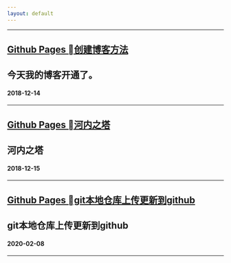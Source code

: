 ```yaml
---
layout: default
---
```

***
## [Github Pages 创建博客方法](./blog/2018/12/14/the-way-to-github-pages)

## 今天我的博客开通了。

#### 2018-12-14
***
## [Github Pages 河内之塔](./blog/2018/12/15/towers-of-hanoi)

## 河内之塔

#### 2018-12-15
***
## [Github Pages git本地仓库上传更新到github](./blog/2020/02/08/local_git_repo_to_github)

## git本地仓库上传更新到github

#### 2020-02-08
***